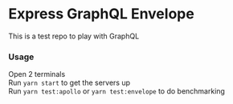 # Express GraphQL Envelope

This is a test repo to play with GraphQL

### Usage

Open 2 terminals  
Run `yarn start` to get the servers up  
Run `yarn test:apollo` or `yarn test:envelope` to do benchmarking